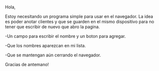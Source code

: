 Hola,

Estoy necesitando un programa simple para usar en el navegador. La idea es poder anotar clientes y que se guarden en el mismo dispositivo para no tener que escribir de nuevo que abro la pagina.

-Un campo para escribir el nombre y un boton para agregar.

-Que los nombres aparezcan en mi lista.

-Que se mantengan aún cerrando el navegador.

Gracias de antemano!